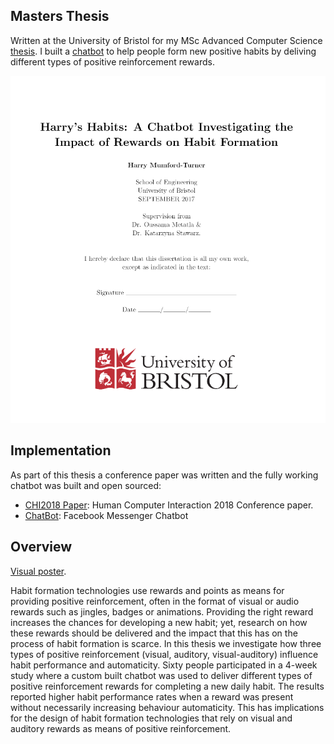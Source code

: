 ## Masters Thesis

Written at the University of Bristol for my MSc Advanced Computer Science [thesis](thesis.pdf).
I built a [chatbot](https://github.com/harrymt/harryshabits) to help people form new positive habits by deliving different types of positive reinforcement rewards.


<p align="center">
    <a href="thesis.pdf" title="Harry's Habits: A Chatbot Investigating the Impact of Positive Reinforcement Rewards on Habit Formation.">
        <img src="screenshot.png" width="700" />
    </a>
</p>


## Implementation

As part of this thesis a conference paper was written and the fully working chatbot was built and open sourced:

- [CHI2018 Paper](https://github.com/harrymt/harryshabits-chi): Human Computer Interaction 2018 Conference paper.
- [ChatBot](https://github.com/harrymt/harryshabits): Facebook Messenger Chatbot

## Overview

[Visual poster](poster.pdf).

Habit formation technologies use rewards and points as means for providing positive reinforcement, often in the format of visual or audio rewards such as jingles, badges or animations. Providing the right reward increases the chances for developing a new habit; yet, research on how these rewards should be delivered and the impact that this has on the process of habit formation is scarce. In this thesis we investigate how three types of positive reinforcement (visual, auditory, visual-auditory) influence habit performance and automaticity. Sixty people participated in a 4-week study where a custom built chatbot was used to deliver different types of positive reinforcement rewards for completing a new daily habit. The results reported higher habit performance rates when a reward was present without necessarily increasing behaviour automaticity. This has implications for the design of habit formation technologies that rely on visual and auditory rewards as means of positive reinforcement.
